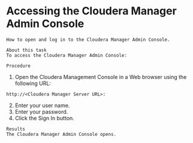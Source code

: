 # Accessing the Cloudera Manager Admin Console

```
How to open and log in to the Cloudera Manager Admin Console.
```
```
About this task
To access the Cloudera Manager Admin Console:
```
```
Procedure
```
1. Open the Cloudera Management Console in a Web browser using the following URL:

```
http://<Cloudera Manager Server URL>:
```
2. Enter your user name.
3. Enter your password.
4. Click the Sign In button.

```
Results
The Cloudera Manager Admin Console opens.
```